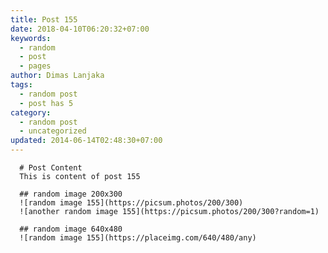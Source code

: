 ```yaml
---
title: Post 155
date: 2018-04-10T06:20:32+07:00
keywords:
  - random
  - post
  - pages
author: Dimas Lanjaka
tags:
  - random post
  - post has 5
category:
  - random post
  - uncategorized
updated: 2014-06-14T02:48:30+07:00
---
```


      # Post Content
      This is content of post 155

      ## random image 200x300
      ![random image 155](https://picsum.photos/200/300)
      ![another random image 155](https://picsum.photos/200/300?random=1)

      ## random image 640x480
      ![random image 155](https://placeimg.com/640/480/any)
      